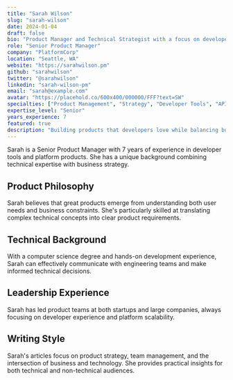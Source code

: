 ```yaml
---
title: "Sarah Wilson"
slug: "sarah-wilson"
date: 2024-01-04
draft: false
bio: "Product Manager and Technical Strategist with a focus on developer tools and platforms"
role: "Senior Product Manager"
company: "PlatformCorp"
location: "Seattle, WA"
website: "https://sarahwilson.pm"
github: "sarahwilson"
twitter: "@sarahwilson"
linkedin: "sarah-wilson-pm"
email: "sarah@example.com"
avatar: "https://placehold.co/600x400/000000/FFF?text=SW"
specialties: ["Product Management", "Strategy", "Developer Tools", "API Design", "Team Leadership"]
expertise_level: "Senior"
years_experience: 7
featured: true
description: "Building products that developers love while balancing business needs and technical constraints."
---
```


Sarah is a Senior Product Manager with 7 years of experience in developer tools and platform products. She has a unique background combining technical expertise with business strategy.

## Product Philosophy

Sarah believes that great products emerge from understanding both user needs and business constraints. She's particularly skilled at translating complex technical concepts into clear product requirements.

## Technical Background

With a computer science degree and hands-on development experience, Sarah can effectively communicate with engineering teams and make informed technical decisions.

## Leadership Experience

Sarah has led product teams at both startups and large companies, always focusing on developer experience and platform scalability.

## Writing Style

Sarah's articles focus on product strategy, team management, and the intersection of business and technology. She provides practical insights for both technical and non-technical audiences.

